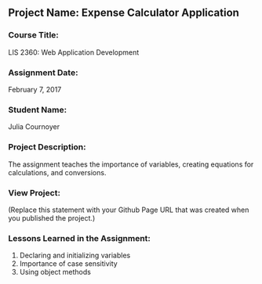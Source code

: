 ## Project Name:  Expense Calculator Application

### Course Title:
LIS 2360:  Web Application Development

### Assignment Date:  
February 7, 2017

### Student Name:  
Julia Cournoyer

### Project Description:
The assignment teaches the importance of variables, creating equations for calculations, and conversions.

### View Project:
(Replace this statement with your Github Page URL that was created when you 
 published the project.)

### Lessons Learned in the Assignment:
1. Declaring and initializing variables
2. Importance of case sensitivity
3. Using object methods
